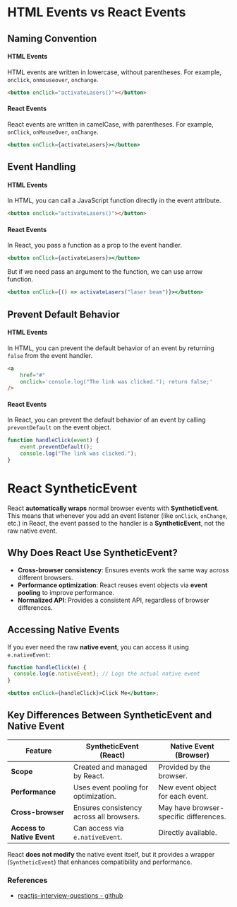 # HTML Events vs React Events
## Naming Convention
#### HTML Events
HTML events are written in lowercase, without parentheses. For example, `onclick`, `onmouseover`, `onchange`.
```html
<button onclick="activateLasers()"></button>
```
#### React Events
React events are written in camelCase, with parentheses. For example, `onClick`, `onMouseOver`, `onChange`.
```jsx
<button onClick={activateLasers}></button>
```

## Event Handling
#### HTML Events
In HTML, you can call a JavaScript function directly in the event attribute.
```html
<button onclick="activateLasers()"></button>
```
#### React Events
In React, you pass a function as a prop to the event handler.
```jsx
<button onClick={activateLasers}></button>
```
But if we need pass an argument to the function, we can use arrow function.
```jsx
<button onClick={() => activateLasers("laser beam")}></button>
```

## Prevent Default Behavior
#### HTML Events
In HTML, you can prevent the default behavior of an event by returning `false` from the event handler.
```html
<a
    href="#"
    onclick='console.log("The link was clicked."); return false;'
/>
```
#### React Events
In React, you can prevent the default behavior of an event by calling `preventDefault` on the event object.
```jsx
function handleClick(event) {
    event.preventDefault();
    console.log("The link was clicked.");
}
```



# React SyntheticEvent
React **automatically wraps** normal browser events with **SyntheticEvent**. This means that whenever you add an event
listener (like `onClick`, `onChange`, etc.) in React, the event passed to the handler is a **SyntheticEvent**, not the
raw native event.

## Why Does React Use SyntheticEvent?
- **Cross-browser consistency**: Ensures events work the same way across different browsers.
- **Performance optimization**: React reuses event objects via **event pooling** to improve performance.
- **Normalized API**: Provides a consistent API, regardless of browser differences.

## Accessing Native Events
If you ever need the raw **native event**, you can access it using `e.nativeEvent`:

```jsx
function handleClick(e) {
  console.log(e.nativeEvent); // Logs the actual native event
}

<button onClick={handleClick}>Click Me</button>;
```

## Key Differences Between SyntheticEvent and Native Event

| Feature                    | SyntheticEvent (React)                       | Native Event (Browser)                 |
|----------------------------|----------------------------------------------|----------------------------------------|
| **Scope**                  | Created and managed by React.                | Provided by the browser.               |
| **Performance**            | Uses event pooling for optimization.         | New event object for each event.       |
| **Cross-browser**          | Ensures consistency across all browsers.     | May have browser-specific differences. |
| **Access to Native Event** | Can access via `e.nativeEvent`.              | Directly available.                    |

React **does not modify** the native event itself, but it provides a wrapper (`SyntheticEvent`) that enhances 
compatibility and performance.


### References
* [reactjs-interview-questions - github](https://github.com/sudheerj/reactjs-interview-questions)
